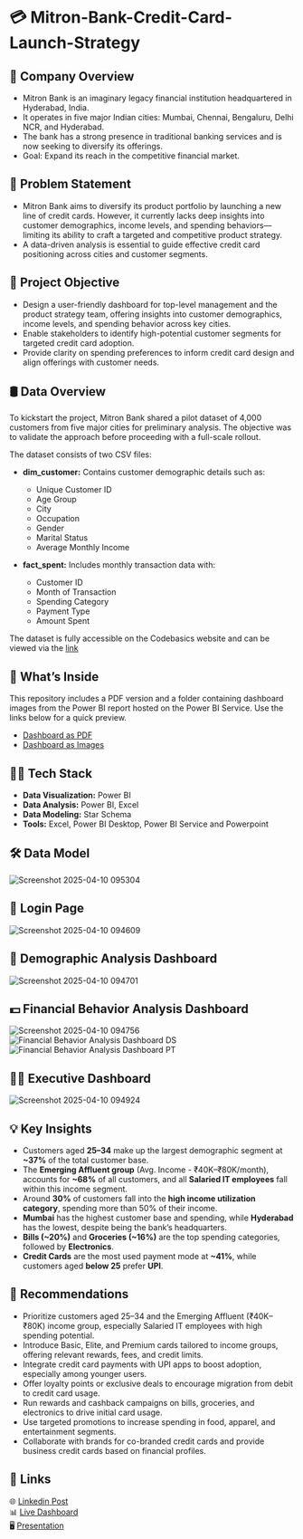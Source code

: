 # 💳 Mitron-Bank-Credit-Card-Launch-Strategy

## 🏦 Company Overview
- Mitron Bank is an imaginary legacy financial institution headquartered in Hyderabad, India.
- It operates in five major Indian cities: Mumbai, Chennai, Bengaluru, Delhi NCR, and Hyderabad.
- The bank has a strong presence in traditional banking services and is now seeking to diversify its offerings.
- Goal: Expand its reach in the competitive financial market.
  
## 🤔 Problem Statement
- Mitron Bank aims to diversify its product portfolio by launching a new line of credit cards. However, it currently lacks deep insights into customer demographics, income levels, and spending behaviors—limiting its ability to craft a targeted and competitive product strategy.
- A data-driven analysis is essential to guide effective credit card positioning across cities and customer segments.

## 🎯 Project Objective
- Design a user-friendly dashboard for top-level management and the product strategy team, offering insights into customer demographics, income levels, and spending behavior across key cities.
- Enable stakeholders to identify high-potential customer segments for targeted credit card adoption.
- Provide clarity on spending preferences to inform credit card design and align offerings with customer needs.

## 🛢 Data Overview
To kickstart the project, Mitron Bank shared a pilot dataset of 4,000 customers from five major cities for preliminary analysis. The objective was to validate the approach before proceeding with a full-scale rollout.  

The dataset consists of two CSV files:

- **dim_customer:** Contains customer demographic details such as:
  - Unique Customer ID
  - Age Group
  - City
  - Occupation
  - Gender
  - Marital Status
  - Average Monthly Income
  
- **fact_spent:** Includes monthly transaction data with:
  - Customer ID
  - Month of Transaction
  - Spending Category
  - Payment Type
  - Amount Spent

The dataset is fully accessible on the Codebasics website and can be viewed via the [link](https://codebasics.io/challenge/codebasics-resume-project-challenge)  

## 📖 What’s Inside
This repository includes a PDF version and a folder containing dashboard images from the Power BI report hosted on the Power BI Service. Use the links below for a quick preview.
- [Dashboard as PDF](https://github.com/Joyeta16/Mitron-Bank-Credit-Card-Launch-Strategy/blob/main/Mitron%20Bank%20Dashboard.pdf)
- [Dashboard as Images](https://github.com/Joyeta16/Mitron-Bank-Credit-Card-Launch-Strategy/tree/main/Dashboard-images)

## 👩‍💻 Tech Stack
- **Data Visualization:** Power BI
- **Data Analysis:** Power BI, Excel
- **Data Modeling:** Star Schema
- **Tools:** Excel, Power BI Desktop, Power BI Service and Powerpoint

## 🛠️ Data Model
![Screenshot 2025-04-10 095304](https://github.com/user-attachments/assets/66d161cc-6d9a-43c4-85c5-8b598561c7b1)

## 🏡 Login Page
![Screenshot 2025-04-10 094609](https://github.com/user-attachments/assets/536d1cf2-caf2-493a-9a22-b5d91de95f1b)

## 👥 Demographic Analysis Dashboard
![Screenshot 2025-04-10 094701](https://github.com/user-attachments/assets/90967e16-bbef-4c33-99f7-08d6cf3c5caa)

## 💵 Financial Behavior Analysis Dashboard
![Screenshot 2025-04-10 094756](https://github.com/user-attachments/assets/e6884ed9-59df-4ae0-96c4-f3ee1c5cda28)
![Financial Behavior Analysis Dashboard DS](https://github.com/user-attachments/assets/6be9dc98-a476-4101-9a5f-37da3d458b2d)
![Financial Behavior Analysis Dashboard PT](https://github.com/user-attachments/assets/cdb9df9a-3863-4bad-a219-6c20206c3466)

## 🧑‍💼 Executive Dashboard
![Screenshot 2025-04-10 094924](https://github.com/user-attachments/assets/8d88edb1-f3ff-4227-a5c3-a7ad5e4597ea)

## 💡 Key Insights
- Customers aged **25–34** make up the largest demographic segment at **~37%** of the total customer base.
- The **Emerging Affluent group** (Avg. Income - ₹40K–₹80K/month), accounts for **~68%** of all customers, and all **Salaried IT employees** fall within this income segment.
- Around **30%** of customers fall into the **high income utilization category**, spending more than 50% of their income.
- **Mumbai** has the highest customer base and spending, while **Hyderabad** has the lowest, despite being the bank’s headquarters.
- **Bills (~20%)** and **Groceries (~16%)** are the top spending categories, followed by **Electronics**.
- **Credit Cards** are the most used payment mode at **~41%**, while customers aged **below 25** prefer **UPI**.

## 📝 Recommendations
- Prioritize customers aged 25–34 and the Emerging Affluent (₹40K–₹80K) income group, especially Salaried IT employees with high spending potential.
- Introduce Basic, Elite, and Premium cards tailored to income groups, offering relevant rewards, fees, and credit limits.
- Integrate credit card payments with UPI apps to boost adoption, especially among younger users.
- Offer loyalty points or exclusive deals to encourage migration from debit to credit card usage.
- Run rewards and cashback campaigns on bills, groceries, and electronics to drive initial card usage.
- Use targeted promotions to increase spending in food, apparel, and entertainment segments.
- Collaborate with brands for co-branded credit cards and provide business credit cards based on financial profiles.

## 📎 Links
🌐 [Linkedin Post](https://www.linkedin.com/feed/update/urn:li:activity:7316352633944862720/)  
📊 [Live Dashboard](https://app.powerbi.com/view?r=eyJrIjoiMGE2ODNhM2ItOTAyZi00NjYxLWFmZjAtNjQ2ZDg0ZDA3MGI1IiwidCI6ImM2ZTU0OWIzLTVmNDUtNDAzMi1hYWU5LWQ0MjQ0ZGM1YjJjNCJ9)  
🖥️ [Presentation](https://youtu.be/1pEGq4TD-t0)





